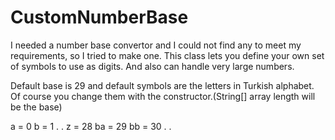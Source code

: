 # CustomNumberBase

I needed a number base convertor and I could not find any to meet my requirements, so I tried to make one.
This class lets you define your own set of symbols to use as digits.
And also can handle very large numbers.

Default base is 29 and default symbols are the letters in Turkish alphabet.
Of course you change them with the constructor.(String[] array length will be the base)


a = 0
b = 1
.
.
z = 28
ba = 29
bb = 30
.
.


